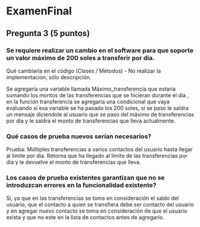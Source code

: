 # ExamenFinal

## Pregunta 3 (5 puntos)

### Se requiere realizar un cambio en el software para que soporte un valor máximo de 200 soles a transferir por día.
Qué cambiaría en el código (Clases / Métodos) - No realizar la implementación, sólo descripción.

Se agregaría una variable llamada Máximo_transferencia que estaria sumando los montos de las transferencias que se hicieran durante el dia , en la función transferencia se agregaria una condicional que vaya evaluando si esa variable se ha pasado los 200 soles, si se paso le saldra un mensaje diciendole al usuario que se paso del máximo de transferencias por dia y le saldra el monto de transferencias que lleva actualmente.
 
### Qué casos de prueba nuevos serían necesarios?

  Prueba: Múltiples transferencias a varios contactos del usuario hasta llegar al limite por dia.
  Retorna que ha llegado al límite de las transferencias por dia y le devuelve el monto de transferencias que lleva.

### Los casos de prueba existentes garantizan que no se introduzcan errores en la funcionalidad existente?

Si, ya que en las transferencias se toma en consideración el saldo del usuario, que el contacto a quien se transfiera debe ser contacto del usuario y en agregar nuevo contacto se toma en consideración de que el usuario exista y que no este en la lista de contactos antes de agregarlo.
